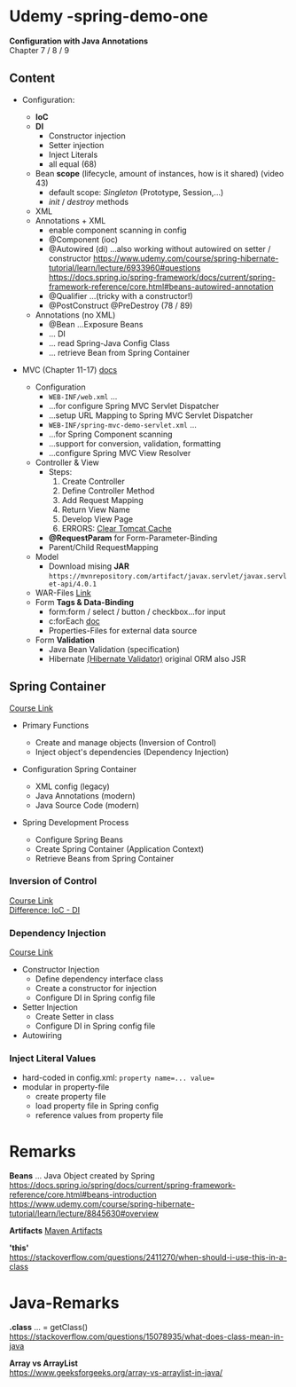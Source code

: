 # Udemy -spring-demo-one
**Configuration with Java Annotations**  
Chapter 7 / 8 / 9
## Content
- Configuration:  
    - **IoC**
    - **DI** 
        - Constructor injection
        - Setter injection
        - Inject Literals
        - all equal (68)
    - Bean **scope** (lifecycle, amount of instances, how is it shared) 
    (video 43)  
        - default scope: *Singleton* (Prototype, Session,...)
        - *init* / *destroy* methods
    - XML
    - Annotations + XML   
        - enable component scanning in config
        - @Component (ioc)
        - @Autowired (di)   ...also working without autowired on setter / constructor
        https://www.udemy.com/course/spring-hibernate-tutorial/learn/lecture/6933960#questions   
        https://docs.spring.io/spring-framework/docs/current/spring-framework-reference/core.html#beans-autowired-annotation
        - @Qualifier ...(tricky with a constructor!)
        - @PostConstruct     @PreDestroy (78 / 89)
    - Annotations (no XML)  
        - @Bean ...Exposure Beans
        - ... DI  
        - ... read Spring-Java Config Class
        - ... retrieve  Bean from Spring Container  
        
- MVC (Chapter 11-17) [docs](https://docs.spring.io/spring-framework/docs/current/spring-framework-reference/web.html)  
    - Configuration  
        - `WEB-INF/web.xml` ...
        - ...for configure Spring MVC Servlet Dispatcher
        - ...setup URL Mapping to Spring MVC Servlet Dispatcher
        - `WEB-INF/spring-mvc-demo-servlet.xml` ...
        - ...for Spring Component scanning
        - ...support for conversion, validation, formatting
        - ...configure Spring MVC View Resolver
    - Controller & View  
        - Steps: 
            1. Create Controller 
            1. Define Controller Method
            1. Add Request Mapping
            1. Return View Name
            1. Develop View Page
            1. ERRORS: [Clear Tomcat Cache](https://www.udemy.com/course/spring-hibernate-tutorial/learn/lecture/5609866#questions)
        - **@RequestParam** for Form-Parameter-Binding
        - Parent/Child RequestMapping
    - Model  
        - Download mising **JAR** `https://mvnrepository.com/artifact/javax.servlet/javax.servlet-api/4.0.1`
    - WAR-Files [Link](https://www.udemy.com/course/spring-hibernate-tutorial/learn/lecture/5633776#overview)
    - Form **Tags & Data-Binding**  
      - form:form / select / button / checkbox...for input
      - c:forEach [doc](https://docs.oracle.com/javaee/5/jstl/1.1/docs/tlddocs/c/tld-summary.html)
      - Properties-Files for external data source   
    - Form **Validation**   
    	- Java Bean Validation (specification)  
    	- Hibernate [(Hibernate Validator)](http://hibernate.org/validator/) original ORM also JSR 
      
        
        
        

## Spring Container
[Course Link](https://www.udemy.com/course/spring-hibernate-tutorial/learn/lecture/5181680?start=30#overview)

- Primary Functions 
  - Create and manage objects (Inversion of Control)
  - Inject object's dependencies (Dependency Injection)
 
- Configuration Spring Container 
  - XML config (legacy)
  - Java Annotations (modern)
  - Java Source Code (modern)
 
- Spring Development Process   
  - Configure Spring Beans
  - Create Spring Container (Application Context)
  - Retrieve Beans from Spring Container         
 

### Inversion of Control
[Course Link](https://www.udemy.com/course/spring-hibernate-tutorial/learn/lecture/5181682#overview)  
[Difference: IoC - DI](https://stackoverflow.com/questions/6550700/inversion-of-control-vs-dependency-injection)


### Dependency Injection
[Course Link](https://www.udemy.com/course/spring-hibernate-tutorial/learn/lecture/5205952#overview)

- Constructor Injection  
  - Define dependency interface class
  - Create a constructor for injection
  - Configure DI in Spring config file
- Setter Injection  
  - Create Setter in class
  - Configure DI in Spring config file
- Autowiring 


### Inject Literal Values
- hard-coded in config.xml: `property name=... value=`
- modular in property-file   
  - create property file
  - load property file in Spring config
  - reference values from property file 

 
 
 
# Remarks
**Beans** 
... Java Object created by Spring
https://docs.spring.io/spring/docs/current/spring-framework-reference/core.html#beans-introduction 
https://www.udemy.com/course/spring-hibernate-tutorial/learn/lecture/8845630#overview

**Artifacts** [Maven Artifacts](https://stackoverflow.com/questions/2487485/what-is-a-maven-artifact)

**'this'**  
https://stackoverflow.com/questions/2411270/when-should-i-use-this-in-a-class

# Java-Remarks
**.class** ... = getClass()   
https://stackoverflow.com/questions/15078935/what-does-class-mean-in-java

**Array vs ArrayList**   
https://www.geeksforgeeks.org/array-vs-arraylist-in-java/